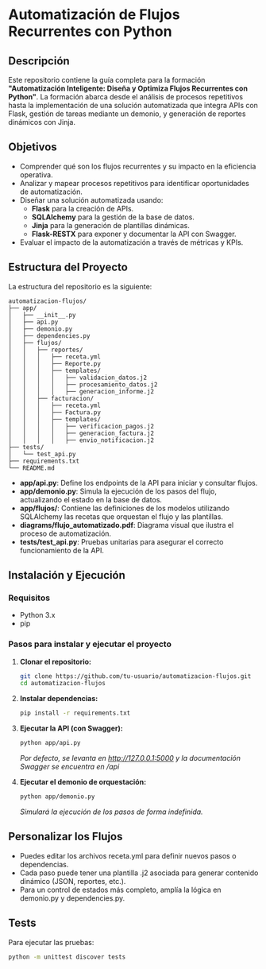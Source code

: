 # Automatización de Flujos Recurrentes con Python

## Descripción

Este repositorio contiene la guía completa para la formación **"Automatización Inteligente: Diseña y Optimiza Flujos Recurrentes con Python"**. La formación abarca desde el análisis de procesos repetitivos hasta la implementación de una solución automatizada que integra APIs con Flask, gestión de tareas mediante un demonio, y generación de reportes dinámicos con Jinja.

## Objetivos

- Comprender qué son los flujos recurrentes y su impacto en la eficiencia operativa.
- Analizar y mapear procesos repetitivos para identificar oportunidades de automatización.
- Diseñar una solución automatizada usando:
  - **Flask** para la creación de APIs.
  - **SQLAlchemy** para la gestión de la base de datos.
  - **Jinja** para la generación de plantillas dinámicas.
  - **Flask-RESTX** para exponer y documentar la API con Swagger.
- Evaluar el impacto de la automatización a través de métricas y KPIs.

## Estructura del Proyecto

La estructura del repositorio es la siguiente:

```
automatizacion-flujos/
├── app/
│   ├── __init__.py
│   ├── api.py
│   ├── demonio.py
│   ├── dependencies.py
│   ├── flujos/
│   │   ├── reportes/
│   │   │   ├── receta.yml
│   │   │   ├── Reporte.py
│   │   │   ├── templates/
│   │   │   │   ├── validacion_datos.j2
│   │   │   │   ├── procesamiento_datos.j2
│   │   │   │   ├── generacion_informe.j2
│   │   ├── facturacion/
│   │   │   ├── receta.yml
│   │   │   ├── Factura.py
│   │   │   ├── templates/
│   │   │   │   ├── verificacion_pagos.j2
│   │   │   │   ├── generacion_factura.j2
│   │   │   │   ├── envio_notificacion.j2
├── tests/
│   └── test_api.py
├── requirements.txt
└── README.md
```
- **app/api.py**: Define los endpoints de la API para iniciar y consultar flujos.
- **app/demonio.py**: Simula la ejecución de los pasos del flujo, actualizando el estado en la base de datos.
- **app/flujos/**: Contiene las definiciones de los modelos utilizando SQLAlchemy las recetas que orquestan el flujo y las plantillas.
- **diagrams/flujo_automatizado.pdf**: Diagrama visual que ilustra el proceso de automatización.
- **tests/test_api.py**: Pruebas unitarias para asegurar el correcto funcionamiento de la API.

## Instalación y Ejecución

### Requisitos

- Python 3.x
- pip

### Pasos para instalar y ejecutar el proyecto

1. **Clonar el repositorio:**

   ```bash
   git clone https://github.com/tu-usuario/automatizacion-flujos.git
   cd automatizacion-flujos
   ```

2. **Instalar dependencias:**

   ```bash
   pip install -r requirements.txt
   ```
   
3. **Ejecutar la API (con Swagger):**

   ```bash
   python app/api.py
   ```
    *Por defecto, se levanta en http://127.0.0.1:5000 y la documentación Swagger se encuentra en /api*


4. **Ejecutar el demonio de orquestación:**

    ```bash
    python app/demonio.py
    ```
   *Simulará la ejecución de los pasos de forma indefinida.*

## Personalizar los Flujos
- Puedes editar los archivos receta.yml para definir nuevos pasos o dependencias.
- Cada paso puede tener una plantilla .j2 asociada para generar contenido dinámico (JSON, reportes, etc.).
- Para un control de estados más completo, amplía la lógica en demonio.py y dependencies.py.

## Tests
Para ejecutar las pruebas:

   ```bash
   python -m unittest discover tests
   ```